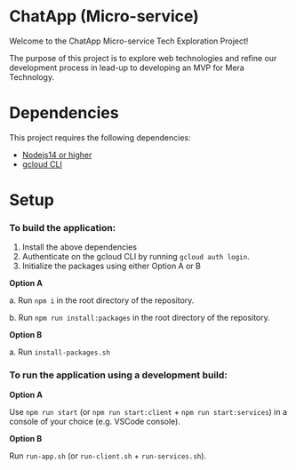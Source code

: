 # ChatApp (Micro-service)

Welcome to the ChatApp Micro-service Tech Exploration Project! 

The purpose of this project is to explore web technologies and refine our development process in lead-up to developing an MVP for Mera Technology.



# Dependencies

This project requires the following dependencies:
- [Nodejs14 or higher](https://nodejs.org/en/download/)
- [gcloud CLI](https://cloud.google.com/sdk/docs/install)


# Setup

### To build the application:

1. Install the above dependencies
2. Authenticate on the gcloud CLI by running `gcloud auth login`.
3. Initialize the packages using either Option A or B

**Option A**

a. Run `npm i` in the root directory of the repository.

b. Run `npm run install:packages` in the root directory of the repository.

**Option B**

a. Run `install-packages.sh`

### To run the application using a development build:

**Option A**

Use `npm run start` (or `npm run start:client` + `npm run start:services`) in a console of your choice (e.g. VSCode console).

**Option B**

Run `run-app.sh` (or `run-client.sh` + `run-services.sh`).

